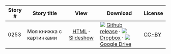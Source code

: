 Story #  | Story title | View | Download | License
-------- | -----------  |:-------:| ---------------- | -------
0253 | Моя книжка с картинками | [HTML](https://global-asp.github.io/stories/ru/0253_моя-книжка-с-картинками.html) · <a href="https://global-asp.github.io/stories/ru/0253_моя-книжка-с-картинками_slides.html" target="_blank">Slideshow</a> | ![](https://cloud.githubusercontent.com/assets/9295750/9483128/0e089e5e-4b51-11e5-98ca-6da5cef156a7.png) [Github release]() · ![](https://cloud.githubusercontent.com/assets/9295750/10150606/3f5ae2dc-65f5-11e5-8f63-841c51cc1cde.png) [Dropbox](https://www.dropbox.com/s/8gghcg1a3m2sk7k/ru.zip) · ![](https://cloud.githubusercontent.com/assets/9295750/9473522/1d6fdde4-4b10-11e5-98f5-aa6c6b04a08e.png) [Google Drive](https://drive.google.com/file/d/0B59ZADK9EsbsR0ZDVDJ4M0haRVU/view?usp=sharing) | [CC-BY](https://creativecommons.org/licenses/by/3.0/)
